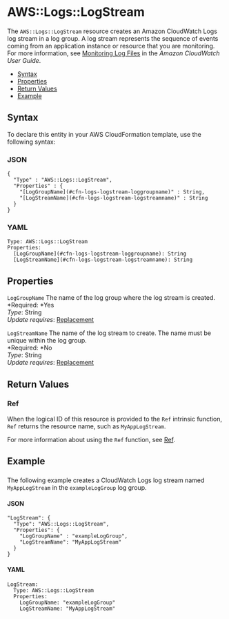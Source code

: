 # AWS::Logs::LogStream<a name="aws-resource-logs-logstream"></a>

The `AWS::Logs::LogStream` resource creates an Amazon CloudWatch Logs log stream in a log group\. A log stream represents the sequence of events coming from an application instance or resource that you are monitoring\. For more information, see [Monitoring Log Files](http://docs.aws.amazon.com/AmazonCloudWatch/latest/DeveloperGuide/WhatIsCloudWatchLogs.html) in the *Amazon CloudWatch User Guide*\.


+ [Syntax](#aws-resource-logs-logstream-syntax)
+ [Properties](#w3ab2c21c10d829b9)
+ [Return Values](#w3ab2c21c10d829c11)
+ [Example](#w3ab2c21c10d829c13)

## Syntax<a name="aws-resource-logs-logstream-syntax"></a>

To declare this entity in your AWS CloudFormation template, use the following syntax:

### JSON<a name="aws-resource-logs-logstream-syntax.json"></a>

```
{
  "Type" : "AWS::Logs::LogStream",
  "Properties" : {
    "[LogGroupName](#cfn-logs-logstream-loggroupname)" : String,
    "[LogStreamName](#cfn-logs-logstream-logstreamname)" : String
  }
}
```

### YAML<a name="aws-resource-logs-logstream-syntax.yaml"></a>

```
Type: AWS::Logs::LogStream
Properties: 
  [LogGroupName](#cfn-logs-logstream-loggroupname): String
  [LogStreamName](#cfn-logs-logstream-logstreamname): String
```

## Properties<a name="w3ab2c21c10d829b9"></a>

`LogGroupName`  <a name="cfn-logs-logstream-loggroupname"></a>
The name of the log group where the log stream is created\.  
*Required: *Yes  
*Type*: String  
*Update requires*: [Replacement](using-cfn-updating-stacks-update-behaviors.md#update-replacement)

`LogStreamName`  <a name="cfn-logs-logstream-logstreamname"></a>
The name of the log stream to create\. The name must be unique within the log group\.  
*Required: *No  
*Type*: String  
*Update requires*: [Replacement](using-cfn-updating-stacks-update-behaviors.md#update-replacement)

## Return Values<a name="w3ab2c21c10d829c11"></a>

### Ref<a name="w3ab2c21c10d829c11b2"></a>

When the logical ID of this resource is provided to the `Ref` intrinsic function, `Ref` returns the resource name, such as `MyAppLogStream`\.

For more information about using the `Ref` function, see [Ref](intrinsic-function-reference-ref.md)\.

## Example<a name="w3ab2c21c10d829c13"></a>

### <a name="w3ab2c21c10d829c13b2"></a>

The following example creates a CloudWatch Logs log stream named `MyAppLogStream` in the `exampleLogGroup` log group\.

#### JSON<a name="aws-resource-logs-logstream-example.json"></a>

```
"LogStream": {
  "Type": "AWS::Logs::LogStream",
  "Properties": {
    "LogGroupName" : "exampleLogGroup",
    "LogStreamName": "MyAppLogStream"
  }
}
```

#### YAML<a name="aws-resource-logs-logstream-example.yaml"></a>

```
LogStream: 
  Type: AWS::Logs::LogStream
  Properties: 
    LogGroupName: "exampleLogGroup"
    LogStreamName: "MyAppLogStream"
```